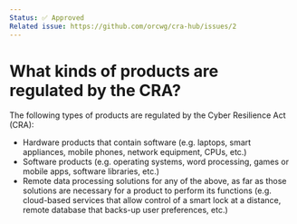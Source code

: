 ```yaml
---
Status: ✅ Approved
Related issue: https://github.com/orcwg/cra-hub/issues/2
---
```


# What kinds of products are regulated by the CRA?

The following types of products are regulated by the Cyber Resilience Act (CRA):

- Hardware products that contain software (e.g. laptops, smart appliances, mobile phones, network equipment, CPUs, etc.)
- Software products (e.g. operating systems, word processing, games or mobile apps, software libraries, etc.)
- Remote data processing solutions for any of the above, as far as those solutions are necessary for a product to perform its functions (e.g. cloud-based services that allow control of a smart lock at a distance, remote database that backs-up user preferences, etc.)
